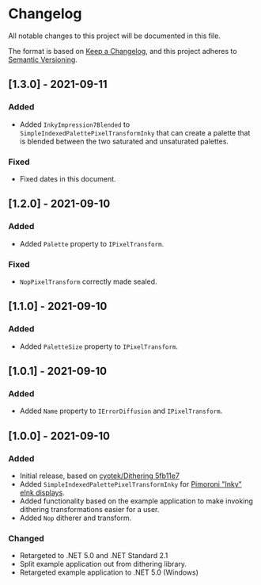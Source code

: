 # Changelog
All notable changes to this project will be documented in this file.

The format is based on [Keep a Changelog](https://keepachangelog.com/en/1.0.0/),
and this project adheres to [Semantic Versioning](https://semver.org/spec/v2.0.0.html).

## [1.3.0] - 2021-09-11
### Added
- Added `InkyImpression7Blended` to `SimpleIndexedPalettePixelTransformInky` that can create a palette that is blended between the two saturated and unsaturated palettes.

### Fixed
- Fixed dates in this document.

## [1.2.0] - 2021-09-10
### Added
- Added `Palette` property to `IPixelTransform`.

### Fixed
- `NopPixelTransform` correctly made sealed.

## [1.1.0] - 2021-09-10
### Added
- Added `PaletteSize` property to `IPixelTransform`.

## [1.0.1] - 2021-09-10
### Added
- Added `Name` property to `IErrorDiffusion` and `IPixelTransform`.

## [1.0.0] - 2021-09-10
### Added
- Initial release, based on [cyotek/Dithering 5fb11e7](https://github.com/cyotek/Dithering/tree/5fb11e7fddcec99bf848fe3a21779ebb18d78d69)
- Added `SimpleIndexedPalettePixelTransformInky` for [Pimoroni "Inky" eInk displays](https://shop.pimoroni.com/collections/pimoroni?filter=e-ink+Displays).
- Added functionality based on the example application to make invoking dithering transformations easier for a user.
- Added `Nop` ditherer and transform.

### Changed
- Retargeted to .NET 5.0 and .NET Standard 2.1
- Split example application out from dithering library.
- Retargeted example application to .NET 5.0 (Windows)
